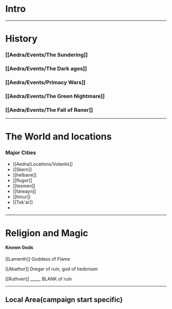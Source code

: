 
# Intro

*********
# History

### [[Aedra/Events/The Sundering]]

### [[Aedra/Events/The Dark ages]]

### [[Aedra/Events/Primacy Wars]]

### [[Aedra/Events/The Green Nightmare]] 

### [[Aedra/Events/The Fall of Ranor]]


_____
# The World and locations

### Major Cities

- [[Aedra/Locations/Volantis]] 
- [[Skern]]
- [[helbane]]
- [[flugor]]
- [[tesmen]]
- [[falwayn]]
- [[timur]]
- [[Tok'ar]]
- 

_____
# Religion and Magic

#### Known Gods


[[Lamenth]] Goddess of Flame

[[Abathor]] Dregar of ruin, god of hedonism

[[Ruthven]] _____ BLANK of ruin

____

## Local Area(campaign start specific)
